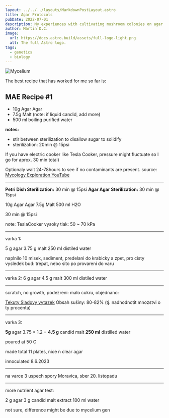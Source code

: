 ```yaml
---
layout: ../../../layouts/MarkdownPostLayout.astro
title: Agar Protocols
pubDate: 2022-07-01
description: My experiences with cultivating mushroom colonies on agar plates, sterilizing & petri dishes.
author: Martin D.C.
image:
  url: https://docs.astro.build/assets/full-logo-light.png
  alt: The full Astro logo.
tags:
  - genetics
  - biology
---
```

![Mycelium](/images/myc1.jpg)

The best recipe that has worked for me so far is: 
## MAE Recipe #1
- 10g Agar Agar
- 7.5g Malt (note: if liquid candid, add more)
- 500 ml boiling purified water

**notes:** 
- stir between sterilization to disallow sugar to solidify
- sterilization: 20min @ 15psi 

If you have electric cooker like Tesla Cooker, pressure might fluctuate so I go for aprox. 30 min total)

Optionaly wait 24-78hours to see if no contaminants are present.
source: [Mycology Exploration YouTube](https://youtu.be/r_mLv6GsqAQ)

---

**Petri Dish Sterilization:** 30 min @ 15psi 
**Agar Agar Sterilization:** 30 min @ 15psi


10g Agar Agar
7.5g Malt 
500 ml H2O

30 min @ 15psi


note: TeslaCooker vysoky tlak: 50 ~ 70 kPa


___
varka 1: 

5 g agar
3.75 g malt
250 ml distiled water

naplnilo 10 misek, sediment, predelani do krabicky a zpet, pro cisty vysledek bud: trepat, nebo sito po provareni do varu

---

varka 2:
6 g agar
4.5 g malt
300 ml distiled water

---
scratch, no growth, podezreni: malo cukru, objednano:

[Tekuty Sladovy vytazek](https://www.pivoteka.cz/sladovy-vytazek-svetly-1-7-kg-kanditni-8300901?gad=1&gclid=Cj0KCQjw7PCjBhDwARIsANo7Cgla_L16PxNY1rvTJ6xLgNPbNwnphIbUPRfv7IDlLQjK5KN8CtwXhjMaAmcGEALw_wcB) Obsah sušiny: 80-82%  (tj. nadhodnotit mnozstvi o ty procenta)

---

varka 3:

**5g** agar
3.75 * 1.2 = **4.5 g** candid malt
**250 ml** distilled water

poured at 50 C

made total 11 plates, nice n clear agar

innoculated 8.6.2023

---

na varce 3 uspech spory Moravica, sber 20. listopadu

---
more nutrient agar test:

2 g agar
3 g candid malt extract 
100 ml water

not sure, difference might be due to mycelium gen